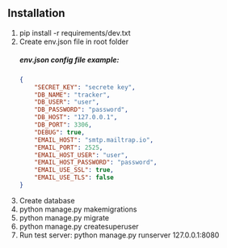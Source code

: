 ## Installation
1) pip install -r requirements/dev.txt 
2) Create env.json file in root folder
    ##### env.json config file example:
    ```json
    {
        "SECRET_KEY": "secrete key",
        "DB_NAME": "tracker",
        "DB_USER": "user",
        "DB_PASSWORD": "password",
        "DB_HOST": "127.0.0.1",
        "DB_PORT": 3306,
        "DEBUG": true,
        "EMAIL_HOST": "smtp.mailtrap.io",
        "EMAIL_PORT": 2525,
        "EMAIL_HOST_USER": "user",
        "EMAIL_HOST_PASSWORD": "password",
        "EMAIL_USE_SSL": true,
        "EMAIL_USE_TLS": false
    }
    ```
3) Create database
4) python manage.py makemigrations
5) python manage.py migrate
6) python manage.py createsuperuser
7) Run test server: python manage.py runserver 127.0.0.1:8080
